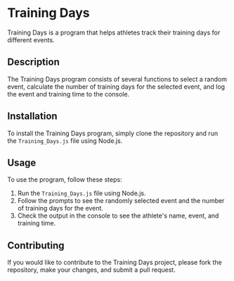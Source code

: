 # Training Days

Training Days is a program that helps athletes track their training days for different events.

## Description

The Training Days program consists of several functions to select a random event, calculate the number of training days for the selected event, and log the event and training time to the console.

## Installation

To install the Training Days program, simply clone the repository and run the `Training_Days.js` file using Node.js.

## Usage

To use the program, follow these steps:
1. Run the `Training_Days.js` file using Node.js.
2. Follow the prompts to see the randomly selected event and the number of training days for the event.
3. Check the output in the console to see the athlete's name, event, and training time.

## Contributing

If you would like to contribute to the Training Days project, please fork the repository, make your changes, and submit a pull request.



